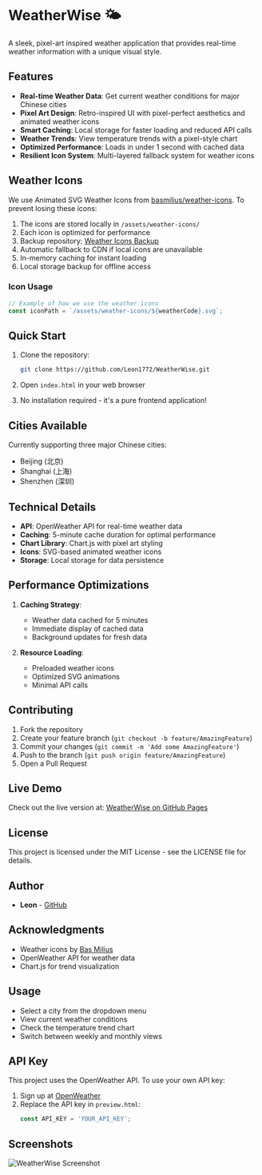 # WeatherWise 🌤️

A sleek, pixel-art inspired weather application that provides real-time weather information with a unique visual style.

## Features

- **Real-time Weather Data**: Get current weather conditions for major Chinese cities
- **Pixel Art Design**: Retro-inspired UI with pixel-perfect aesthetics and animated weather icons
- **Smart Caching**: Local storage for faster loading and reduced API calls
- **Weather Trends**: View temperature trends with a pixel-style chart
- **Optimized Performance**: Loads in under 1 second with cached data
- **Resilient Icon System**: Multi-layered fallback system for weather icons

## Weather Icons

We use Animated SVG Weather Icons from [basmilius/weather-icons](https://github.com/basmilius/weather-icons). To prevent losing these icons:

1. The icons are stored locally in `/assets/weather-icons/`
2. Each icon is optimized for performance
3. Backup repository: [Weather Icons Backup](https://github.com/basmilius/weather-icons/archive/refs/heads/master.zip)
4. Automatic fallback to CDN if local icons are unavailable
5. In-memory caching for instant loading
6. Local storage backup for offline access

### Icon Usage

```javascript
// Example of how we use the weather icons
const iconPath = `/assets/weather-icons/${weatherCode}.svg`;
```

## Quick Start

1. Clone the repository:
   ```bash
   git clone https://github.com/Leon1772/WeatherWise.git
   ```

2. Open `index.html` in your web browser

3. No installation required - it's a pure frontend application!

## Cities Available

Currently supporting three major Chinese cities:
- Beijing (北京)
- Shanghai (上海)
- Shenzhen (深圳)

## Technical Details

- **API**: OpenWeather API for real-time weather data
- **Caching**: 5-minute cache duration for optimal performance
- **Chart Library**: Chart.js with pixel art styling
- **Icons**: SVG-based animated weather icons
- **Storage**: Local storage for data persistence

## Performance Optimizations

1. **Caching Strategy**:
   - Weather data cached for 5 minutes
   - Immediate display of cached data
   - Background updates for fresh data

2. **Resource Loading**:
   - Preloaded weather icons
   - Optimized SVG animations
   - Minimal API calls

## Contributing

1. Fork the repository
2. Create your feature branch (`git checkout -b feature/AmazingFeature`)
3. Commit your changes (`git commit -m 'Add some AmazingFeature'`)
4. Push to the branch (`git push origin feature/AmazingFeature`)
5. Open a Pull Request

## Live Demo

Check out the live version at: [WeatherWise on GitHub Pages](https://leon1772.github.io/WeatherWise/)

## License

This project is licensed under the MIT License - see the LICENSE file for details.

## Author

- **Leon** - [GitHub](https://github.com/Leon1772)

## Acknowledgments

- Weather icons by [Bas Milius](https://github.com/basmilius/weather-icons)
- OpenWeather API for weather data
- Chart.js for trend visualization

## Usage

- Select a city from the dropdown menu
- View current weather conditions
- Check the temperature trend chart
- Switch between weekly and monthly views

## API Key

This project uses the OpenWeather API. To use your own API key:

1. Sign up at [OpenWeather](https://openweathermap.org/api)
2. Replace the API key in `preview.html`:
   ```javascript
   const API_KEY = 'YOUR_API_KEY';
   ```

## Screenshots

![WeatherWise Screenshot](screenshot.png) 